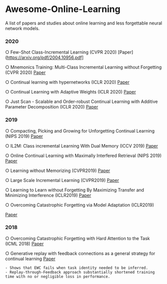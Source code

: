# Awesome-Online-Learning
A list of papers and studies about online learning and less forgettable neural network models.



### 2020

○ Few-Shot Class-Incremental Learning (CVPR 2020)
[Paper](https://arxiv.org/pdf/2004.10956.pdf]
	
○ Mnemonics Training: Multi-Class Incremental Learning without Forgetting (CVPR 2020)
[Paper](https://arxiv.org/pdf/2002.10211.pdf)

○ Continual learning with hypernetworks (ICLR 2020)
[Paper](https://openreview.net/forum?id=SJgwNerKvB)
	
○ Continual Learning with Adaptive Weights (ICLR 2020)
[Paper](https://openreview.net/pdf?id=Hklso24Kwr)
	
○ Just Scan - Scalable and Order-robust Continual Learning with Additive Parameter Decomposition (ICLR 2020)
[Paper](https://openreview.net/pdf?id=r1gdj2EKPB)
	
	
### 2019


○ Compacting, Picking and Growing for Unforgetting Continual Learning (NIPS 2019)
[Paper](https://papers.nips.cc/paper/9518-compacting-picking-and-growing-for-unforgetting-continual-learning.pdf)

○ IL2M: Class incremental Learning With Dual Memory (ICCV 2019)
[Paper](http://openaccess.thecvf.com/content_ICCV_2019/papers/Belouadah_IL2M_Class_Incremental_Learning_With_Dual_Memory_ICCV_2019_paper.pdf)

○ Online Continual Learning with Maximally Interfered Retrieval  (NIPS 2019)
[Paper](http://papers.neurips.cc/paper/9357-online-continual-learning-with-maximal-interfered-retrieval.pdf)

○ Learning without Memorizing (CVPR2019)
[Paper](https://arxiv.org/pdf/1811.08051.pdf)

○ Large Scale Incremental Learning (CVPR2019)
[Paper](https://arxiv.org/pdf/1905.13260.pdf)

○ Learning to Learn without Forgetting By Maximizing Transfer and Minimizing Interference (ICLR2019)
[Paper](https://openreview.net/forum?id=B1gTShAct7)

○ Overcoming Catastrophic Forgetting via Model Adaptation (ICLR2019)

[Paper](https://openreview.net/forum?id=ryGvcoA5YX)


### 2018

○ Overcoming Catastrophic Forgetting with Hard Attention to the Task (ICML 2018)
[Paper](https://arxiv.org/pdf/1801.01423.pdf)

○ Generative replay with feedback connections as a general strategy for continual learning
[Paper](https://arxiv.org/pdf/1809.10635.pdf)

	- Shows that EWC fails when task identity needed to be inferred.
	- Replay-through-Feedback approach substantially shortened training time with no or negligible loss in performance.



